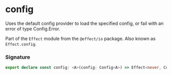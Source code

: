 # config

Uses the default config provider to load the specified config, or fail with
an error of type Config.Error.

Part of the `Effect` module from the `@effect/io` package. Also known as `Effect.config`.

### Signature

```typescript
export declare const config: <A>(config: Config<A>) => Effect<never, ConfigError, A>
```
